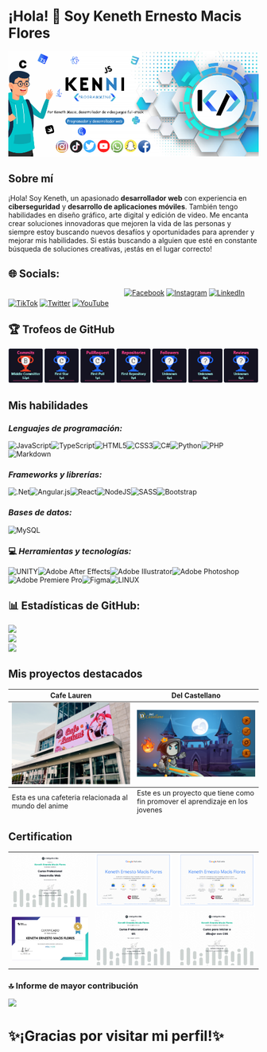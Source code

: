# ¡Hola! 👋 Soy Keneth Ernesto Macis Flores
![](https://github.com/IsseiSenpai/IsseiSenpai/blob/main/Banner-personal.png)
                
## Sobre mí
¡Hola! Soy Keneth, un apasionado **desarrollador web** con experiencia en **ciberseguridad** y **desarrollo de aplicaciones móviles**. También tengo habilidades en diseño gráfico, arte digital y edición de video. Me encanta crear soluciones innovadoras que mejoren la vida de las personas y siempre estoy buscando nuevos desafíos y oportunidades para aprender y mejorar mis habilidades. Si estás buscando a alguien que esté en constante búsqueda de soluciones creativas, ¡estás en el lugar correcto!

## 🌐 Socials:
</sup></sub><sub><sup>    </sup></sub><sub><sup>    </sup></sub><sub><sup>    </sup></sub><sub><sup>    </sup></sub><sub><sup>    </sup></sub><sub><sup>    </sup></sub>[![Facebook](https://img.shields.io/badge/Facebook-%231877F2.svg?logo=Facebook&logoColor=white)](https://facebook.com/Keneth_Macis) [![Instagram](https://img.shields.io/badge/Instagram-%23E4405F.svg?logo=Instagram&logoColor=white)](https://instagram.com/Keneth_Macis) [![LinkedIn](https://img.shields.io/badge/LinkedIn-%230077B5.svg?logo=linkedin&logoColor=white)](https://linkedin.com/in/Keneth_Macis) [![TikTok](https://img.shields.io/badge/TikTok-%23000000.svg?logo=TikTok&logoColor=white)](https://tiktok.com/@Keneth_Macis) [![Twitter](https://img.shields.io/badge/Twitter-%231DA1F2.svg?logo=Twitter&logoColor=white)](https://twitter.com/Keneth_Macis) [![YouTube](https://img.shields.io/badge/YouTube-%23FF0000.svg?logo=YouTube&logoColor=white)](https://youtube.com/@Keneth_Macis) 

## 🏆 Trofeos de GitHub
![](https://github.com/IsseiSenpai/IsseiSenpai/blob/main/Certificados_IMG/Certificados_IMG/Recurso%201.png)

## Mis habilidades

### *Lenguajes de programación:*
![JavaScript](https://img.shields.io/badge/javascript-%23323330.svg?style=for-the-badge&logo=javascript&logoColor=%23F7DF1E)![TypeScript](https://img.shields.io/badge/typescript-%23007ACC.svg?style=for-the-badge&logo=typescript&logoColor=white)![HTML5](https://img.shields.io/badge/html5-%23E34F26.svg?style=for-the-badge&logo=html5&logoColor=white)![CSS3](https://img.shields.io/badge/css3-%231572B6.svg?style=for-the-badge&logo=css3&logoColor=white)![C#](https://img.shields.io/badge/c%23-%23239120.svg?style=for-the-badge&logo=c-sharp&logoColor=white)![Python](https://img.shields.io/badge/python-3670A0?style=for-the-badge&logo=python&logoColor=ffdd54)![PHP](https://img.shields.io/badge/php-%23777BB4.svg?style=for-the-badge&logo=php&logoColor=white) ![Markdown](https://img.shields.io/badge/markdown-%23000000.svg?style=for-the-badge&logo=markdown&logoColor=white)


### *Frameworks y librerías:*
![.Net](https://img.shields.io/badge/.NET-5C2D91?style=for-the-badge&logo=.net&logoColor=white)![Angular.js](https://img.shields.io/badge/angular.js-%23E23237.svg?style=for-the-badge&logo=angularjs&logoColor=white)![React](https://img.shields.io/badge/react-%2320232a.svg?style=for-the-badge&logo=react&logoColor=%2361DAFB)![NodeJS](https://img.shields.io/badge/node.js-6DA55F?style=for-the-badge&logo=node.js&logoColor=white)![SASS](https://img.shields.io/badge/SASS-hotpink.svg?style=for-the-badge&logo=SASS&logoColor=white)![Bootstrap](https://img.shields.io/badge/bootstrap-%23563D7C.svg?style=for-the-badge&logo=bootstrap&logoColor=white)

### *Bases de datos:*
![MySQL](https://img.shields.io/badge/mysql-%2300f.svg?style=for-the-badge&logo=mysql&logoColor=white)

### 💻 *Herramientas y tecnologías:*
![UNITY](https://img.shields.io/badge/Unity-%2320232a.svg?style=for-the-badge&logo=unity&logoColor=white)![Adobe After Effects](https://img.shields.io/badge/Adobe%20After%20Effects-9999FF.svg?style=for-the-badge&logo=Adobe%20After%20Effects&logoColor=white)![Adobe Illustrator](https://img.shields.io/badge/adobeillustrator-%23FF9A00.svg?style=for-the-badge&logo=adobeillustrator&logoColor=white)![Adobe Photoshop](https://img.shields.io/badge/adobephotoshop-%2331A8FF.svg?style=for-the-badge&logo=adobephotoshop&logoColor=white)![Adobe Premiere Pro](https://img.shields.io/badge/Adobe%20Premiere%20Pro-9999FF.svg?style=for-the-badge&logo=Adobe%20Premiere%20Pro&logoColor=white)![Figma](https://img.shields.io/badge/figma-%23F24E1E.svg?style=for-the-badge&logo=figma&logoColor=white)![LINUX](https://img.shields.io/badge/Linux-FCC624?style=for-the-badge&logo=linux&logoColor=black)

## 📊 Estadísticas de GitHub:
![](https://github-readme-stats.vercel.app/api?username=IsseiSenpai&theme=dark&hide_border=false&include_all_commits=false&count_private=false)<br/>
![](https://github-readme-streak-stats.herokuapp.com/?user=IsseiSenpai&theme=dark&hide_border=false)<br/>
![](https://github-readme-stats.vercel.app/api/top-langs/?username=IsseiSenpai&theme=dark&hide_border=false&include_all_commits=false&count_private=false&layout=compact)

## Mis proyectos destacados
<table>
  <thead>
    <th>Cafe Lauren</th>
    <th>Del Castellano</th>
  </thead>
  <tbody>
    <tr>
      <td><a href="https://isseisenpai.github.io/CafeLaurent/"><img src="https://github.com/IsseiSenpai/CafeLaurent/raw/main/img/Local.png"></a></td>
      <td><a href=""><img src="https://github.com/IsseiSenpai/IsseiSenpai/blob/main/Certificados_IMG/Certificados_IMG/Prototipo.png"></a></td>
    </tr>
  </tbody>
  <tfoot>
      <td>Esta es una cafeteria relacionada al mundo del anime</td>
      <td>Este es un proyecto que tiene como fin promover el aprendizaje en los jovenes</td>
  </tfoot>
</table> 

## Certification
<table style="width:100%">
<tr>
  <td>
     <img src="https://github.com/IsseiSenpai/IsseiSenpai/blob/main/Certificados_IMG/Certificados_IMG/Certificado-Curso-Profesional-Desarrollo-Web.jpg" style="max-width: 100%;">
  </td>
  <td>
     <img src="https://github.com/IsseiSenpai/IsseiSenpai/blob/main/Certificados_IMG/Certificados_IMG/html.png">
   </td>
  <td>
     <img src="https://github.com/IsseiSenpai/IsseiSenpai/blob/main/Certificados_IMG/Certificados_IMG/css.png">
  </td>
 </tr>
  
<tr>
  <td>
     <img src="https://github.com/IsseiSenpai/IsseiSenpai/blob/main/Certificados_IMG/Certificados_IMG/Imagen1.png">
  </td>
  <td>
     <img src="https://github.com/IsseiSenpai/IsseiSenpai/blob/main/Certificados_IMG/Certificados_IMG/Certificado%20-%20Curso%20Profesional%20de%20Git_page-0001.jpg">
  </td>
  <td>
     <img src="https://github.com/IsseiSenpai/IsseiSenpai/blob/main/Certificados_IMG/Certificados_IMG/Certificado-Curso-para-iniciar-a-dibujar-con-CSS.jpg">
  </td>
</tr>
</table>

### 🔝 Informe de mayor contribución
![](https://github-contributor-stats.vercel.app/api?username=IsseiSenpai&limit=5&theme=radical&combine_all_yearly_contributions=true)

# ✨¡Gracias por visitar mi perfil!✨
